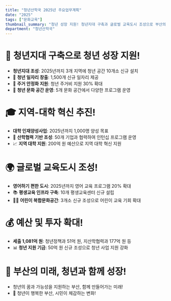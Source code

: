 ```yaml
---
title: "청년산학국 2025년 주요업무계획"
date: "2025"
tags: ["문화교육"]
thumbnail_summary: "청년 성장 지원! 청년지대 구축과 글로벌 교육도시 조성으로 부산의 미래를 함께 만들어갑니다."
department: "청년산학국"
---
```


# 🌱 청년지대 **구축**으로 청년 성장 지원!

- **청년지대 조성**: 2025년까지 3개 지역에 청년 공간 10개소 신규 설치
- 💼 **청년 일자리 창출**: 1,500개 신규 일자리 제공
- 🏡 **주거 안정화 지원**: 청년 주거비 지원 30% 확대
- 🎨 **청년 문화 공간 운영**: 5개 문화 공간에서 다양한 프로그램 운영

# 🎓 지역-대학 혁신 **추진**!

- **대학 인재양성사업**: 2025년까지 1,000명 양성 목표
- 🤝 **산학협력 기반 조성**: 50개 기업과 협력하여 인턴십 프로그램 운영
- 📈 **지역 대학 지원**: 200억 원 예산으로 지역 대학 혁신 지원

# 🌍 글로벌 교육도시 **조성**!

- **영어하기 편한 도시**: 2025년까지 영어 교육 프로그램 20% 확대
- 📚 **평생교육 인프라 구축**: 10개 평생교육센터 신규 설립
- 👩‍🏫 **어린이 복합문화공간**: 3개소 신규 조성으로 어린이 교육 기회 확대

# 💰 예산 및 투자 **확대**!

- **세출 1,081억 원**: 청년정책과 51억 원, 지산학협력과 177억 원 등
- 📊 **청년 지원 기금**: 50억 원 신규 조성으로 청년 사업 지원 강화

# 🚀 부산의 미래, 청년과 함께 **성장**!

- 청년의 꿈과 가능성을 지원하는 부산, 함께 만들어가는 미래!
- 🌟 청년이 행복한 부산, 시민이 체감하는 변화!